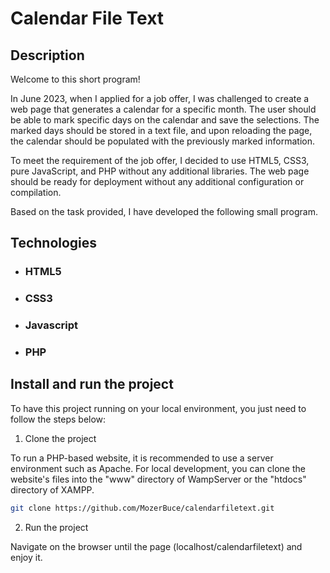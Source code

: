 # Calendar File Text

## Description

Welcome to this short program!

In June 2023, when I applied for a job offer, I was challenged to create a web page that generates a calendar for a specific month. The user should be able to mark specific days on the calendar and save the selections. The marked days should be stored in a text file, and upon reloading the page, the calendar should be populated with the previously marked information.

To meet the requirement of the job offer, I decided to use HTML5, CSS3, pure JavaScript, and PHP without any additional libraries. The web page should be ready for deployment without any additional configuration or compilation.

Based on the task provided, I have developed the following small program.

## Technologies
- ### HTML5
- ### CSS3
- ### Javascript
- ### PHP

## Install and run the project
   To have this project running on your local environment, you just need to follow the steps below:

1. Clone the project

To run a PHP-based website, it is recommended to use a server environment such as Apache. For local development, you can clone the website's files into the "www" directory of WampServer or the "htdocs" directory of XAMPP.

```bash
git clone https://github.com/MozerBuce/calendarfiletext.git
```

2. Run the project

Navigate on the browser until the page (localhost/calendarfiletext) and enjoy it.

